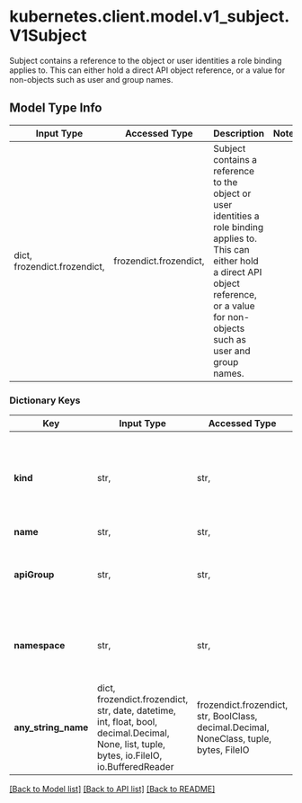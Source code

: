 # kubernetes.client.model.v1_subject.V1Subject

Subject contains a reference to the object or user identities a role binding applies to.  This can either hold a direct API object reference, or a value for non-objects such as user and group names.

## Model Type Info
Input Type | Accessed Type | Description | Notes
------------ | ------------- | ------------- | -------------
dict, frozendict.frozendict,  | frozendict.frozendict,  | Subject contains a reference to the object or user identities a role binding applies to.  This can either hold a direct API object reference, or a value for non-objects such as user and group names. | 

### Dictionary Keys
Key | Input Type | Accessed Type | Description | Notes
------------ | ------------- | ------------- | ------------- | -------------
**kind** | str,  | str,  | Kind of object being referenced. Values defined by this API group are \&quot;User\&quot;, \&quot;Group\&quot;, and \&quot;ServiceAccount\&quot;. If the Authorizer does not recognized the kind value, the Authorizer should report an error. | 
**name** | str,  | str,  | Name of the object being referenced. | 
**apiGroup** | str,  | str,  | APIGroup holds the API group of the referenced subject. Defaults to \&quot;\&quot; for ServiceAccount subjects. Defaults to \&quot;rbac.authorization.k8s.io\&quot; for User and Group subjects. | [optional] 
**namespace** | str,  | str,  | Namespace of the referenced object.  If the object kind is non-namespace, such as \&quot;User\&quot; or \&quot;Group\&quot;, and this value is not empty the Authorizer should report an error. | [optional] 
**any_string_name** | dict, frozendict.frozendict, str, date, datetime, int, float, bool, decimal.Decimal, None, list, tuple, bytes, io.FileIO, io.BufferedReader | frozendict.frozendict, str, BoolClass, decimal.Decimal, NoneClass, tuple, bytes, FileIO | any string name can be used but the value must be the correct type | [optional]

[[Back to Model list]](../../README.md#documentation-for-models) [[Back to API list]](../../README.md#documentation-for-api-endpoints) [[Back to README]](../../README.md)

